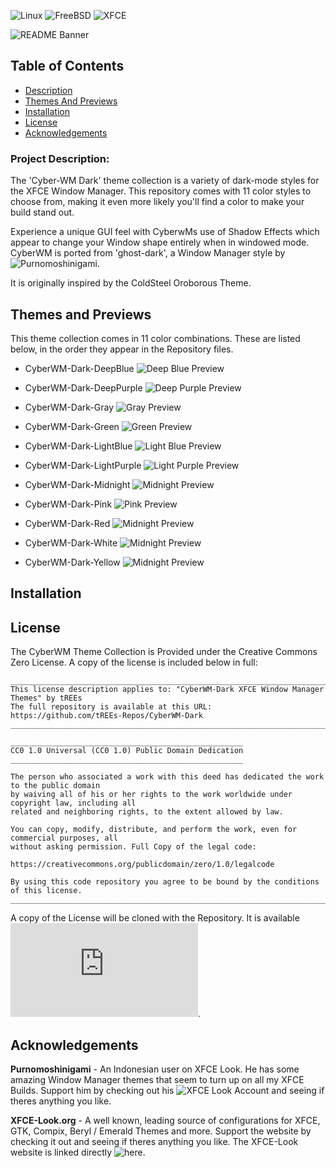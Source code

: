 <!---
This document is the README.md for a code repoitory hosted free on GitHub.
This document is from the repository "CyberWM-Dark" by User: "tREEs-Repos"
This document will be shown on the main page of the repository.
It is written with Markdown Formatting.

Repository URL:
https://github.com/tREEs-Repos/CyberWM-Dark/
--->

<!--- Start the README with some markdown badges Indicating the Supported Platforms --->
![Linux](https://img.shields.io/badge/Linux-FCC624?style=for-the-badge&logo=linux&logoColor=black)
![FreeBSD](https://img.shields.io/badge/-FreeBSD-%23870000?style=for-the-badge&logo=freebsd&logoColor=white)
![XFCE](https://img.shields.io/badge/XFCE-%232284F2.svg?style=for-the-badge&logo=xfce&logoColor=white)

<!--- Display the README banner image as the document Title --->
![README Banner](banner.png)

<!--- Interactive Table of Contents leading to Headers in the Document --->
## Table of Contents
- [Description](#project-description)
- [Themes And Previews](#themes-and-previews)
- [Installation](#installation)
- [License](#license)
- [Acknowledgements](#acknowledgements)

<!--- A Brief Summary of the Project and what functionality it provides / goal it accomplishes --->
### Project Description:
The 'Cyber-WM Dark' theme collection is a variety of dark-mode styles for the XFCE Window Manager. This repository comes with 11 
color styles to choose from, making it even more likely you'll find a color to make your build stand out.

Experience a unique GUI feel with CyberwMs use of Shadow Effects which appear to change your Window shape entirely when in 
windowed mode. CyberWM is ported from 'ghost-dark', a Window Manager style by ![Purnomoshinigami](https://www.xfce-look.org/u/purnomoshinigami).

It is originally inspired by the ColdSteel Oroborous Theme. 

<!--- Preview Images of each Theme Color. --->
<!--- Preview Images are stored in the root directory of each individual Theme. --->
## Themes and Previews
This theme collection comes in 11 color combinations. These are listed below, in the order they appear in the Repository files.

* CyberWM-Dark-DeepBlue
  ![Deep Blue Preview](CyberWM-Dark-DeepBlue/preview.png)

* CyberWM-Dark-DeepPurple
  ![Deep Purple Preview](CyberWM-Dark-DeepPurple/preview.png)

* CyberWM-Dark-Gray
  ![Gray Preview](CyberWM-Dark-Gray/preview.png)
  
* CyberWM-Dark-Green
  ![Green Preview](CyberWM-Dark-Green/preview.png)

* CyberWM-Dark-LightBlue
  ![Light Blue Preview](CyberWM-Dark-LightBlue/preview.png)

* CyberWM-Dark-LightPurple
  ![Light Purple Preview](CyberWM-Dark-LightPurple/preview.png)

* CyberWM-Dark-Midnight
  ![Midnight Preview](CyberWM-Dark-Midnight/preview.png)

* CyberWM-Dark-Pink
  ![Pink Preview](CyberWM-Dark-Pink/preview.png)

* CyberWM-Dark-Red
  ![Midnight Preview](CyberWM-Dark-Red/preview.png)

* CyberWM-Dark-White
  ![Midnight Preview](CyberWM-Dark-White/preview.png)

* CyberWM-Dark-Yellow
  ![Midnight Preview](CyberWM-Dark-Yellow/preview.png)

<!--- Section for Installation techniques and Explanation --->
## Installation


<!--- Including a copy of the Creative Commons Zero License in the README for Transparency --->
## License
The CyberWM Theme Collection is Provided under the Creative Commons Zero License. 
A copy of the license is included below in full:

```
________________________________________________________________________________________
This license description applies to: "CyberWM-Dark XFCE Window Manager Themes" by tREEs
The full repository is available at this URL: https://github.com/tREEs-Repos/CyberWM-Dark
_________________________________________________________________________________________

____________________________________________________
CC0 1.0 Universal (CC0 1.0) Public Domain Dedication
____________________________________________________

The person who associated a work with this deed has dedicated the work to the public domain 
by waiving all of his or her rights to the work worldwide under copyright law, including all 
related and neighboring rights, to the extent allowed by law.

You can copy, modify, distribute, and perform the work, even for commercial purposes, all 
without asking permission. Full Copy of the legal code: 

https://creativecommons.org/publicdomain/zero/1.0/legalcode

By using this code repository you agree to be bound by the conditions of this license.
_________________________________________________________________________________________
```
A copy of the License will be cloned with the Repository. It is available ![here](https://github.com/tREEs-Repos/CyberWM-Dark/blob/main/LICENSE.txt).

<!--- Repository Acknowledgements --->
## Acknowledgements

**Purnomoshinigami** - An Indonesian user on XFCE Look.
He has some amazing Window Manager themes that seem to turn up on all my XFCE Builds.
Support him by checking out his ![XFCE Look]() Account and seeing if theres anything you like.

**XFCE-Look.org** - 
A well known, leading source of configurations for XFCE, GTK, Compix, Beryl / Emerald Themes and more.
Support the website by checking it out and seeing if theres anything you like.
The XFCE-Look website is linked directly ![here](https://www.xfce-look.org/).
